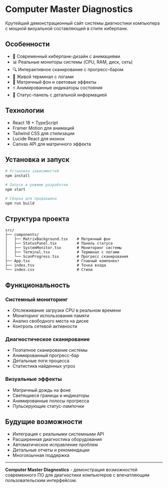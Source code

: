 # Computer Master Diagnostics

Крутейший демонстрационный сайт системы диагностики компьютера с мощной визуальной составляющей в стиле киберпанк.

## Особенности

- 🎨 Современный киберпанк-дизайн с анимациями
- 📊 Реальные мониторы системы (CPU, RAM, диск, сеть)
- 🔍 Интерактивное сканирование с прогресс-баром
- 📝 Живой терминал с логами
- 🌟 Матричный фон и световые эффекты
- ⚡ Анимированные индикаторы состояния
- 🎯 Статус-панель с детальной информацией

## Технологии

- React 18 + TypeScript
- Framer Motion для анимаций
- Tailwind CSS для стилизации
- Lucide React для иконок
- Canvas API для матричного эффекта

## Установка и запуск

```bash
# Установка зависимостей
npm install

# Запуск в режиме разработки
npm start

# Сборка для продакшена
npm run build
```

## Структура проекта

```
src/
├── components/
│   ├── MatrixBackground.tsx    # Матричный фон
│   ├── StatusPanel.tsx         # Панель статуса
│   ├── SystemMonitor.tsx       # Мониторинг системы
│   ├── Terminal.tsx            # Терминал с логами
│   └── ScanProgress.tsx        # Прогресс сканирования
├── App.tsx                     # Главный компонент
├── index.tsx                   # Точка входа
└── index.css                   # Стили
```

## Функциональность

### Системный мониторинг
- Отслеживание загрузки CPU в реальном времени
- Мониторинг использования памяти
- Анализ свободного места на диске
- Контроль сетевой активности

### Диагностическое сканирование
- Поэтапное сканирование системы
- Анимированный прогресс-бар
- Детальные логи процесса
- Статистика найденных угроз

### Визуальные эффекты
- Матричный дождь на фоне
- Светящиеся границы и индикаторы
- Анимированные полосы прогресса
- Пульсирующие статус-лампочки

## Будущие возможности

- Интеграция с реальными системными API
- Расширенная диагностика оборудования
- Автоматическое исправление проблем
- Детальные отчеты и рекомендации
- Многоязычная поддержка

---

**Computer Master Diagnostics** - демонстрация возможностей современного ПО для диагностики компьютеров с впечатляющим пользовательским интерфейсом. 